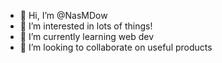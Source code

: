 - 👋 Hi, I’m @NasMDow
- 👀 I’m interested in lots of things!
- 🌱 I’m currently learning web dev
- 💞️ I’m looking to collaborate on useful products 


<!---
NasMDow/NasMDow is a ✨ special ✨ repository because its `README.md` (this file) appears on your GitHub profile.
You can click the Preview link to take a look at your changes.
--->
